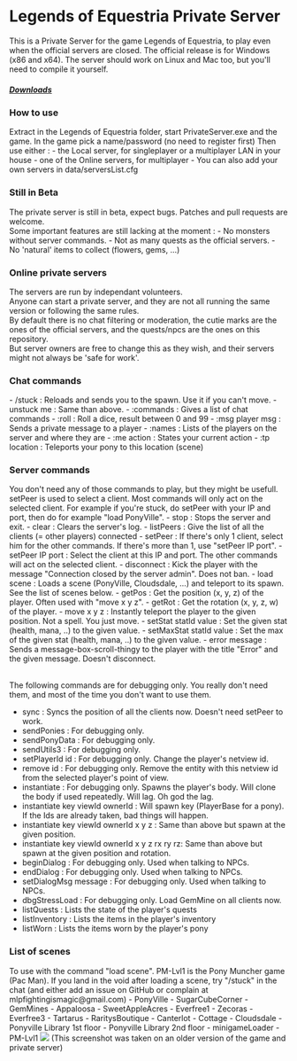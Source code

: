 Legends of Equestria Private Server
===================================

This is a Private Server for the game Legends of Equestria, to play even when the official servers are closed.
The official release is for Windows (x86 and x64). The server should work on Linux and Mac too, but you'll need to compile it yourself.<br/>
<h5><b><a href="https://github.com/tux3/LoE-PrivateServer/releases">Downloads</a></b></h5>

<h3>How to use</h3>
Extract in the Legends of Equestria folder, start PrivateServer.exe and the game. 
In the game pick a name/password (no need to register first)
Then use either :
- the Local server, for singleplayer or a multiplayer LAN in your house
- one of the Online servers, for multiplayer
- You can also add your own servers in data/serversList.cfg

<h3>Still in Beta</h3>
The private server is still in beta, expect bugs. Patches and pull requests are welcome.<br/>
Some important features are still lacking at the moment :
- No monsters without server commands.
- Not as many quests as the official servers.
- No 'natural' items to collect (flowers, gems, ...)

<h3>Online private servers</h3>
The servers are run by independant volunteers. <br/>Anyone can start a private server, and they are not all running the same version or following the same rules. <br/>By default there is no chat filtering or moderation, the cutie marks are the ones of the official servers, and the quests/npcs are the ones on this repository.<br/>But server owners are free to change this as they wish, and their servers might not always be 'safe for work'.

<h3>Chat commands</h3>
- /stuck : Reloads and sends you to the spawn. Use it if you can't move.
- unstuck me : Same than above.
- :commands : Gives a list of chat commands
- :roll : Roll a dice, result between 0 and 99
- :msg player msg : Sends a private message to a player
- :names : Lists of the players on the server and where they are
- :me action : States your current action
- :tp location : Teleports your pony to this location (scene)

<h3>Server commands</h3>
You don't need any of those commands to play, but they might be usefull.
setPeer is used to select a client. Most commands will only act on the selected client.
For example if you're stuck, do setPeer with your IP and port, then do for example "load PonyVille".
- stop : Stops the server and exit.
- clear : Clears the server's log.
- listPeers : Give the list of all the clients (= other players) connected
- setPeer : If there's only 1 client, select him for the other commands. If there's more than 1, use "setPeer IP port".
- setPeer IP port : Select the client at this IP and port. The other commands will act on the selected client.
- disconnect : Kick the player with the message "Connection closed by the server admin". Does not ban.
- load scene : Loads a scene (PonyVille, Cloudsdale, ...) and teleport to its spawn. See the list of scenes below.
- getPos : Get the position (x, y, z) of the player. Often used with "move x y z".
- getRot : Get the rotation (x, y, z, w) of the player.
- move x y z : Instantly teleport the player to the given position. Not a spell. You just move.
- setStat statId value : Set the given stat (health, mana, ..) to the given value. 
- setMaxStat statId value : Set the max of the given stat (health, mana, ..) to the given value. 
- error message : Sends a message-box-scroll-thingy to the player with the title "Error" and the given message. Doesn't disconnect.

<br/>The following commands are for debugging only. You really don't need them, and most of the time you don't want to use them.
- sync : Syncs the position of all the clients now. Doesn't need setPeer to work.
- sendPonies : For debugging only.
- sendPonyData : For debugging only.
- sendUtils3 : For debugging only.
- setPlayerId id : For debugging only. Change the player's netview id.
- remove id : For debugging only. Remove the entity with this netview id from the selected player's point of view.
- instantiate : For debugging only. Spawns the player's body. Will clone the body if used repeatedly. Will lag. Oh god the lag.
- instantiate key viewId ownerId : Will spawn key (PlayerBase for a pony). If the Ids are already taken, bad things will happen.
- instantiate key viewId ownerId x y z : Same than above but spawn at the given position.
- instantiate key viewId ownerId x y z rx ry rz: Same than above but spawn at the given position and rotation.
- beginDialog : For debugging only. Used when talking to NPCs.
- endDialog : For debugging only. Used when talking to NPCs.
- setDialogMsg message : For debugging only. Used when talking to NPCs.
- dbgStressLoad : For debugging only. Load GemMine on all clients now.
- listQuests : Lists the state of the player's quests
- listInventory : Lists the items in the player's inventory
- listWorn : Lists the items worn by the player's pony

<h3>List of scenes</h3>
To use with the command "load scene".
PM-Lvl1 is the Pony Muncher game (Pac Man).
If you land in the void after loading a scene, try "/stuck" in the chat (and either add an issue on GitHub or complain at mlpfightingismagic@gmail.com)
- PonyVille
- SugarCubeCorner
- GemMines
- Appaloosa
- SweetAppleAcres
- Everfree1
- Zecoras
- Everfree3
- Tartarus
- RaritysBoutique
- Canterlot
- Cottage
- Cloudsdale
- Ponyville Library 1st floor
- Ponyville Library 2nd floor
- minigameLoader
- PM-Lvl1

<img src="https://f.cloud.github.com/assets/5155966/1389911/6503cd02-3be3-11e3-987f-98611a94a106.jpg"/>
(This screenshot was taken on an older version of the game and private server)
